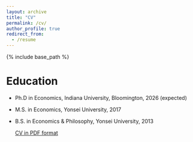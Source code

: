 ```yaml
---
layout: archive
title: "CV"
permalink: /cv/
author_profile: true
redirect_from:
  - /resume
---
```


{% include base_path %}

Education
======
* Ph.D in Economics, Indiana University, Bloomington, 2026 (expected)
* M.S. in Economics, Yonsei University, 2017
* B.S. in Economics & Philosophy, Yonsei University, 2013

  <a href="https://simseo520.github.io/files/cv_sbsim.pdf">CV in PDF format</a>